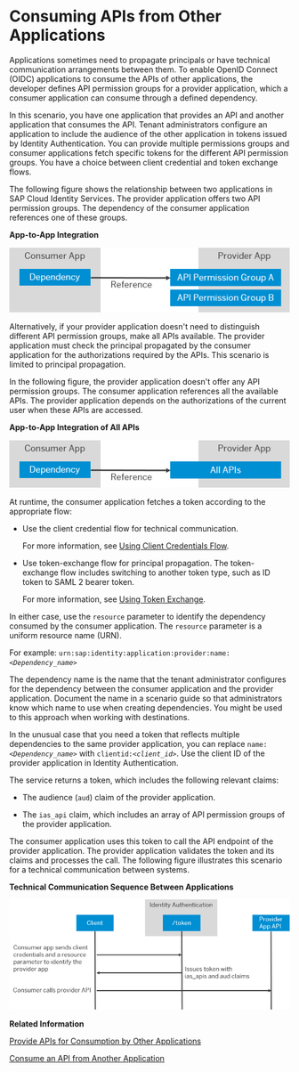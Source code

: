 <!-- loio29e204da5b794c4683289ee0384ec781 -->

# Consuming APIs from Other Applications

Applications sometimes need to propagate principals or have technical communication arrangements between them. To enable OpenID Connect \(OIDC\) applications to consume the APIs of other applications, the developer defines API permission groups for a provider application, which a consumer application can consume through a defined dependency.

In this scenario, you have one application that provides an API and another application that consumes the API. Tenant administrators configure an application to include the audience of the other application in tokens issued by Identity Authentication. You can provide multiple permissions groups and consumer applications fetch specific tokens for the different API permission groups. You have a choice between client credential and token exchange flows.

The following figure shows the relationship between two applications in SAP Cloud Identity Services. The provider application offers two API permission groups. The dependency of the consumer application references one of these groups.

  
  
**App-to-App Integration**

![](../Operation-Guide/images/App2App_Logical_Model_951e1a7.png "App-to-App Integration")

Alternatively, if your provider application doesn't need to distinguish different API permission groups, make all APIs available. The provider application must check the principal propagated by the consumer application for the authorizations required by the APIs. This scenario is limited to principal propagation.

In the following figure, the provider application doesn't offer any API permission groups. The consumer application references all the available APIs. The provider application depends on the authorizations of the current user when these APIs are accessed.

  
  
**App-to-App Integration of All APIs**

![](../Operation-Guide/images/App2App_All_APIs_66a960b.png "App-to-App Integration of All APIs")

At runtime, the consumer application fetches a token according to the appropriate flow:

-   Use the client credential flow for technical communication.

    For more information, see [Using Client Credentials Flow](../Operation-Guide/using-client-credentials-flow-7d84532.md).

-   Use token-exchange flow for principal propagation. The token-exchange flow includes switching to another token type, such as ID token to SAML 2 bearer token.

    For more information, see [Using Token Exchange](../Operation-Guide/using-token-exchange-25598b2.md).


In either case, use the `resource` parameter to identify the dependency consumed by the consumer application. The `resource` parameter is a uniform resource name \(URN\).

For example: <code>urn:sap:identity:application:provider:name:<i class="varname">&lt;Dependency_name&gt;</i></code>

The dependency name is the name that the tenant administrator configures for the dependency between the consumer application and the provider application. Document the name in a scenario guide so that administrators know which name to use when creating dependencies. You might be used to this approach when working with destinations.

In the unusual case that you need a token that reflects multiple dependencies to the same provider application, you can replace <code>name:<i class="varname">&lt;Dependency_name&gt;</i></code> with <code>clientid:<i class="varname">&lt;client_id&gt;</i></code>. Use the client ID of the provider application in Identity Authentication.

The service returns a token, which includes the following relevant claims:

-   The audience \(`aud`\) claim of the provider application.

-   The `ias_api` claim, which includes an array of API permission groups of the provider application.


The consumer application uses this token to call the API endpoint of the provider application. The provider application validates the token and its claims and processes the call. The following figure illustrates this scenario for a technical communication between systems.

  
  
**Technical Communication Sequence Between Applications**

![](images/app2apptechnical_pptx_8db2315.png "Technical Communication Sequence Between Applications")

**Related Information**  


[Provide APIs for Consumption by Other Applications](provide-apis-for-consumption-by-other-applications-9d2fe83.md "SAP Cloud Identity Services can help you expose APIs of your application to other applications. You can expose APIs with an API permission group or tie the access to the authorizations of the current user (principal propagation).")

[Consume an API from Another Application](consume-an-api-from-another-application-9675b64.md "Your consumer application can request an access token from Identity Authentication to consume the API of a provider application.")

